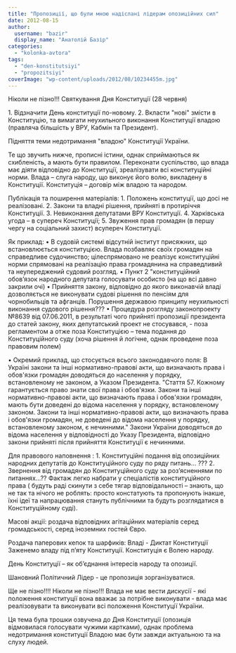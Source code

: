 ```yaml
---
title: "Пропозиції, що були мною надіслані лідерам опозиційних сил"
date: 2012-08-15
author: 
  username: "bazir"
  display_name: "Анатолій Базір"
categories: 
  - "kolonka-avtora"
tags: 
  - "den-konstitutsiyi"
  - "propozitsiyi"
coverImage: "wp-content/uploads/2012/08/10234455m.jpg"
---
```


Ніколи не пізно!!! Святкування Дня Конституції (28 червня)

1\. Відзначити День конституції по-новому. 2. Вкласти "нові" змісти в Конституцію, та вимагати неухильного виконання Конституції владою (правляча більшість у ВРУ, Кабмін та Президент).

Підняття теми недотримання "владою" Конституції України.

Те що звучить нижче, прописні істини, однак сприймаються як схибленість, а мають бути правилом. Переконати суспільство, що влада має діяти відповідно до Конституції, зреалізувати всі конституційні норми. Влада – слуга народу, що виконує його волю, викладену в Конституції. Конституція – договір між владою та народом.

Публікація та поширення матеріалів: 1. Положень конституції, що досі не реалізовані. 2. Закони та владні рішення, прийняті в протиріччя Конституції. 3. Невиконання депутатами ВРУ Конституції. 4. Харківська угода – в супереч Конституції; 5. Звуження прав громадян (в першу чергу на соціальний захист) всупереч Конституції.

Як приклад: • В судовій системі відсутній інститут присяжних, що встановлюється конституцією. Влада позбавляє своїх громадян на справедливе судочинство; цілеспрямовано не реалізує конституційні норми спрямовані на реалізацію права громадянина на справедливий та неупереджений судовий розгляд. • Пункт 2 "конституційний обов’язок народного депутата голосувати особисто (на що всі давно закрили очі) • Прийняття закону, відповідно до якого виконавчій владі дозволяється не виконувати судові рішення по пенсіям для чорнобильців та афганців. Порушення державою принципу неухильності виконання судового рішення??? • Процедура розгляду законопроекту №8639 від 07.06.2011, в результаті чого прийняті пропозиції президента до статей закону, яких депутатський проект не стосувався, - поза регламентом а отже поза Конституцією – тема подання до Конституційного суду (хоча рішення й логічне, однак проведене поза правовим полем)

• Окремий приклад, що стосується всього законодавчого поля: В Україні закони та інші нормативно-правові акти, що визначають права і обов'язки громадян доводяться до населення у порядку, встановленому не законом, а Указом Президента. "Стаття 57. Кожному гарантується право знати свої права і обов'язки. Закони та інші нормативно-правові акти, що визначають права і обов'язки громадян, мають бути доведені до відома населення у порядку, встановленому законом. Закони та інші нормативно-правові акти, що визначають права і обов'язки громадян, не доведені до відома населення у порядку, встановленому законом, є нечинними." Закони України доводяться до відома населення у відповідності до Указу Президента, відповідно закони прийняті після прийняття Конституції є нечинними.

Для правового наповнення : 1. Конституційні подання від опозиційних народних депутатів до Конституційного суду по ряду питань… ??? 2. Звернення від громадян до Конституційного суду за роз’ясненнями по питаннях…?? Фактаж легко набрати у спеціалістів конституційного права ( будуть раді скинути з себе тягар відповідальності – знають, що не так та нічого не роблять: просто констатують та пропонують інакше, їхні ідеї та напрацювання стануть публічними та будуть розглядатися в Конституційному суді).

Масові акції: роздача відповідних агітаційних матеріалів серед громадськості, серед іноземних гостей Євро.

Роздача паперових кепок та шарфиків: Владі - Диктат Конституції Заженемо владу під п’яту Конституції. Конституція є Волею народу.

День Конституції – як об’єднання інтересів народу та опозиції.

Шановний Політичний Лідер - це пропозиція зорганізуватися.

Ще не пізно!!!! Ніколи не пізно!!! Влада не має вести дискусії - які положення конституції вона вважає за потрібне виконувати - влада має реалізовувати та виконувати всі положення Конституції України.

Ця тема була трошки озвучена до Дня Конституції (опозиція відмовилася голосувати чужими картками), однак проблема недотримання конституції Владою має бути завжди актуальною та на слуху людей.
